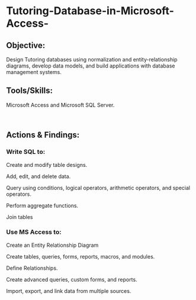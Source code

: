 # Tutoring-Database-in-Microsoft-Access-

## Objective:
Design Tutoring databases using normalization and entity-relationship diagrams, develop data models, and build applications with database management systems.


## Tools/Skills: 
Microsoft Access and Microsoft SQL Server.

​

## Actions & Findings:

### Write SQL to:

​Create and modify table designs.

Add, edit, and delete data.

Query using conditions, logical operators, arithmetic operators, and special operators.

Perform aggregate functions.

Join tables


### Use MS Access to:

​Create an Entity Relationship Diagram

Create tables, queries, forms, reports, macros, and modules.

Define Relationships.

Create advanced queries, custom forms, and reports.

Import, export, and link data from multiple sources.
